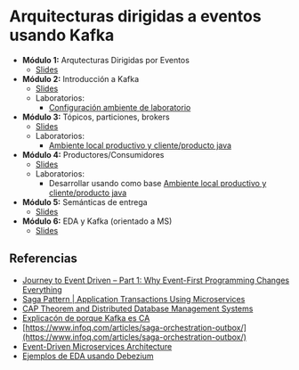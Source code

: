 # Arquitecturas dirigidas a eventos usando Kafka

- **Módulo 1:** Arqutecturas Dirigidas por Eventos
   - [Slides](https://raestrada.github.io/kafka-workshop-modulo01-slides/)
- **Módulo 2:** Introducción a Kafka
   - [Slides](https://raestrada.github.io/kafka-workshop-modulo02-slides/)
   - Laboratorios:
     * [Configuración ambiente de laboratorio](https://github.com/raestrada/kafka-workshop-modulo02-lab1) 
- **Módulo 3:** Tópicos, particiones, brokers
   - [Slides](https://raestrada.github.io/kafka-workshop-modulo03-slides-/)
   - Laboratorios:
      * [Ambiente local productivo y cliente/producto java](https://github.com/raestrada/kafka-workshop-modulo03-lab1)
- **Módulo 4:** Productores/Consumidores
  - [Slides](https://raestrada.github.io/kafka-workshop-modulo04-slides/)
  - Laboratorios:
      * Desarrollar usando como base [Ambiente local productivo y cliente/producto java](https://github.com/raestrada/kafka-workshop-modulo03-lab1)
- **Módulo 5:** Semánticas de entrega
   - [Slides](https://raestrada.github.io/kafka-workshop-modulo05-slides/)
- **Módulo 6:** EDA y Kafka (orientado a MS)
   - [Slides](https://raestrada.github.io/kafka-workshop-modulo06-slides/)


## Referencias

- [Journey to Event Driven – Part 1: Why Event-First Programming Changes Everything](https://www.confluent.io/blog/journey-to-event-driven-part-1-why-event-first-thinking-changes-everything/#event-driven-design)
- [Saga Pattern | Application Transactions Using Microservices](https://blog.couchbase.com/saga-pattern-implement-business-transactions-using-microservices-part/)
- [CAP Theorem and Distributed Database Management Systems](https://towardsdatascience.com/cap-theorem-and-distributed-database-management-systems-5c2be977950e)
- [Explicacón de porque Kafka es CA](https://aphyr.com/posts/293-jepsen-kafka)
- [https://www.infoq.com/articles/saga-orchestration-outbox/](https://www.infoq.com/articles/saga-orchestration-outbox/)
- [Event-Driven Microservices Architecture](https://www.confluent.io/resources/event-driven-microservices/?utm_medium=sem&utm_source=google&utm_campaign=ch.sem_br.nonbrand_tp.prs_tgt.dsa_mt.dsa_rgn.latam_lng.eng_dv.all_con.resources&utm_term=&creative=&device=c&placement=&gclid=CjwKCAjwieuGBhAsEiwA1Ly_nfPruNg5xAtmZG5jLI0umCbonqr1FEHS28BkNh_x09NgdGlc4AHVvhoCpFUQAvD_BwE)
- [Ejemplos de EDA usando Debezium](https://github.com/debezium/debezium-examples)
